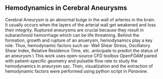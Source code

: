 <!-- # Research Statement -->

## Hemodynamics in Cerebral Aneurysms
Cerebral Aneurysm is an abnormal bulge in the wall of arteries in the brain.
It usually occurs when the layers of the arterial wall get weakened and loss their
integrity. Ruptured aneurysms are crucial because they result in subarachnoid hemorrhage which can be life threatning. Behind the formation, growth and rupture of an anuerysm, hemodynamics play a key role. Thus, hemodynamic factors such as- Wall Shear Stress, Oscillatory Shear Index, Relative Residence Time, etc. anticipate to predict the status of an aneurysm.\\
This work uses open-source CFD toolbox *OpenFOAM* paired with patient-specific geometry and pulsatile flow rate to study the hemodynamics in aneurysm sac. Then, visualization and the extraction of hemodynamic factors were performed using python script in *Paraview*.